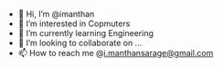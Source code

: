 - 👋 Hi, I’m @imanthan
- 👀 I’m interested in Copmuters
- 🌱 I’m currently learning Engineering 
- 💞️ I’m looking to collaborate on ...
- 📫 How to reach me @i.manthansarage@gmail.com 

<!---
imanthan/imanthan is a ✨ special ✨ repository because its `README.md` (this file) appears on your GitHub profile.
You can click the Preview link to take a look at your changes.
--->
